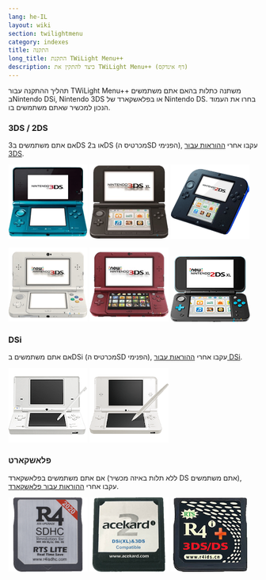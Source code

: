 ```yaml
---
lang: he-IL
layout: wiki
section: twilightmenu
category: indexes
title: התקנה
long_title: התקנת TWiLight Menu++
description: כיצד להתקין את TWiLight Menu++ (דף אינדקס)
---
```


תהליך ההתקנה עבור TWiLight Menu++ משתנה כתלות בהאם אתם משתמשים בNintendo DSi, Nintendo 3DS או בפלאשקארד של Nintendo DS. בחרו את העמוד הנכון למכשיר שאתם משתמשים בו.

### 3DS / 2DS
אם אתם משתמשים ב3DS או ב2DS (מכרטיס הSD הפנימי), עקבו אחרי [ההוראות עבור 3DS](installing-3ds).

[![Nintendo 3DS](/assets/images/consoles/old3ds.png)](installing-3ds) [![Nintendo 3DS XL](/assets/images/consoles/old3dsxl.png)](installing-3ds) [![Nintendo 2DS](/assets/images/consoles/2ds.png)](installing-3ds)

[![New Nintendo 3DS](/assets/images/consoles/new3ds.png)](installing-3ds) [![New Nintendo 3DS](/assets/images/consoles/new3dsxl.png)](installing-3ds) [![New Nintendo 2DS XL](/assets/images/consoles/new2dsxl.png)](installing-3ds)

### DSi
אם אתם משתמשים בDSi (מכרטיס הSD הפנימי), עקבו אחרי [ההוראות עבור DSi](installing-dsi).

[![Nintendo DSi](/assets/images/consoles/dsi.png)](installing-dsi) [![Nintendo DSi XL](/assets/images/consoles/dsixl.png)](installing-dsi)

### פלאשקארט
אם אתם משתמשים בפלאשקארד (ללא תלות באיזה מכשיר DS אתם משתמשים), עקבו אחרי [ההוראות עבור פלאשקארד](installing-flashcard).

[![פלאשקארד מr4isdhc.com](/assets/images/consoles/r4isdhc.com.png)](installing-flashcard) [![פלאשקארד מסוג Acekard2i](/assets/images/consoles/acekard2i.png)](installing-flashcard) [![פלאשקארד מסוג R4i Gold 3DS Plus](/assets/images/consoles/r4igold3dsplus.png)](installing-flashcard)
